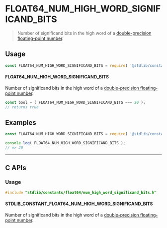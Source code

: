 <!--

@license Apache-2.0

Copyright (c) 2024 The Stdlib Authors.

Licensed under the Apache License, Version 2.0 (the "License");
you may not use this file except in compliance with the License.
You may obtain a copy of the License at

   http://www.apache.org/licenses/LICENSE-2.0

Unless required by applicable law or agreed to in writing, software
distributed under the License is distributed on an "AS IS" BASIS,
WITHOUT WARRANTIES OR CONDITIONS OF ANY KIND, either express or implied.
See the License for the specific language governing permissions and
limitations under the License.

-->

# FLOAT64_NUM_HIGH_WORD_SIGNIFICAND_BITS

> Number of significand bits in the high word of a [double-precision floating-point number][ieee754].

<section class="usage">

## Usage

<!-- eslint-disable id-length -->

```javascript
const FLOAT64_NUM_HIGH_WORD_SIGNIFICAND_BITS = require( '@stdlib/constants/float64/num-high-word-significand-bits' );
```

#### FLOAT64_NUM_HIGH_WORD_SIGNIFICAND_BITS

Number of significand bits in the high word of a [double-precision floating-point number][ieee754].

<!-- eslint-disable id-length -->

```javascript
const bool = ( FLOAT64_NUM_HIGH_WORD_SIGNIFICAND_BITS === 20 );
// returns true
```

</section>

<!-- /.usage -->

<section class="examples">

## Examples

<!-- eslint-disable id-length -->

<!-- eslint no-undef: "error" -->

```javascript
const FLOAT64_NUM_HIGH_WORD_SIGNIFICAND_BITS = require( '@stdlib/constants/float64/num-high-word-significand-bits' );

console.log( FLOAT64_NUM_HIGH_WORD_SIGNIFICAND_BITS );
// => 20
```

</section>

<!-- /.examples -->

<!-- C interface documentation. -->

* * *

<section class="c">

## C APIs

<!-- Section to include introductory text. Make sure to keep an empty line after the intro `section` element and another before the `/section` close. -->

<section class="intro">

</section>

<!-- /.intro -->

<!-- C usage documentation. -->

<section class="usage">

### Usage

```c
#include "stdlib/constants/float64/num_high_word_significand_bits.h"
```

#### STDLIB_CONSTANT_FLOAT64_NUM_HIGH_WORD_SIGNIFICAND_BITS

Number of significand bits in the high word of a [double-precision floating-point number][ieee754].

</section>

<!-- /.usage -->

<!-- C API usage notes. Make sure to keep an empty line after the `section` element and another before the `/section` close. -->

<section class="notes">

</section>

<!-- /.notes -->

<!-- C API usage examples. -->

<section class="examples">

</section>

<!-- /.examples -->

</section>

<!-- /.c -->

<!-- Section for related `stdlib` packages. Do not manually edit this section, as it is automatically populated. -->

<section class="related">

</section>

<!-- /.related -->

<!-- Section for all links. Make sure to keep an empty line after the `section` element and another before the `/section` close. -->

<section class="links">

[ieee754]: https://en.wikipedia.org/wiki/IEEE_754-1985

<!-- <related-links> -->

<!-- </related-links> -->

</section>

<!-- /.links -->
